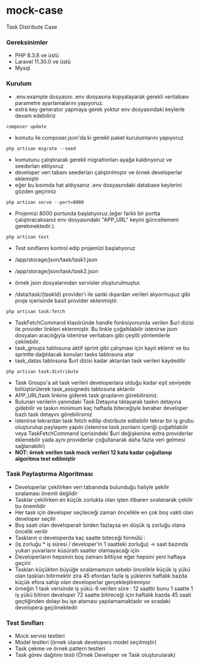# mock-case
Task Distribute Case

### Gereksinimler
- PHP 8.3.8 ve üstü
- Laravel 11.30.0 ve üstü
- Mysql

### Kurulum
- .env.example dosyasını .env dosyasına kopyalayarak gerekli veritabanı parametre ayarlamalarını yapıyoruz.
- extra key generator yapmaya gerek yoktur env dosyasındaki keylerle devam edebiliriz
```
composer update
```
- komutu ile composer.json'da ki gerekli paket kurulumlarını yapıyoruz
```
php artisan migrate --seed
```
- komutunu çalıştırarak gerekli migrationları ayağa kaldırıyoruz ve seederları ekliyoruz
- developer veri tabanı seederları çalıştırılmıştır ve örnek developerlar eklemiştir
- eğer bu kısımda hat aldıysanız .env dosyasındaki database keylerini gözden geçiriniz

```
php artisan serve --port=8000
```
- Projemizi 8000 portunda başlatıyoruz.(eğer farklı bir portta çalıştıracaksanız env dosyasındaki "APP_URL" keyini güncellemeni gerekmektedir.).
```
php artisan test
```
- Test sınıflarını kontrol edip projemizi başlatıyoruz

- /app/storage/json/task/task1.json
- /app/storage/json/task/task2.json
- örnek json dosyalarından servisler oluşturulmuştur.
- /data/task/{taskId} provider'ı ile sanki dışardan verileri alıyormuşuz gibi proje içerisinde basit provider eklenmiştir.
```
php artisan task:fetch
```
- TaskFetchCommand klasöründe handle fonksiyonunda verilen $url dizisi ile provider linkleri eklenmiştir. Bu linkle çoğaltılabilir istenirse json dosyaları aracılığıyla istenirse veritabanı gibi çeşitli yöntemlerle çekilebilir. 
- task_groups tablosuna aktif sprint gibi çalışması için kayıt eklenir ve bu sprintte dağıtılacak konuları tasks tablosuna atar
- task_datas tablosuna $url dizisi kadar aktarılan task verileri kaydedilir
```
php artisan task:distribute
```
- Task Groups'a ait task verileri developerlara olduğu kadar eşit seviyede bölüştürülerek task_assigneds tablosuna aktarılır
- APP_URL/task linkine giderek task gruplarını görebilirsiniz.
- Bulunan verilerin yanındaki Task Detayına tıklayarak taskın detayına gidebilir ve taskın minimum kaç haftada biteceğiyle beraber developer bazlı task detayını görebilirsiniz
- istenirse tekrardan task fetch edilip distribute edilebilir tekrar bir iş grubu oluşturulup paylaşımı yapılır.(istenirse task jsonlarn içeriği çoğaltılabilir veya TaskFetchCommand içerisindeki $url değişkenine extra providerlar eklenebilir yada aynı providerlar çoğullanarak daha fazla veri gelmesi sağlanabilir)
- **NOT: örnek verilen task mock verileri 12 kata kadar çoğullanıp algoritma test edilmiştir**
### Task Paylaştırma Algoritması
- Developerlar çekilirken veri tabanında bulunduğu haliyle şekilir sıralaması önemli değildir
- Tasklar çekilirken en küçük zorlukta olan işten itibaren sıralanarak çekilir bu önemlidir
- Her task için developer seçileceği zaman öncelikle en çok boş vakti olan developer seçilir
- Boş saati olan developeralr birden fazlaysa en düşük iş zorluğu olana öncelik verilir
- Taskların o developerda kaç saatte biteceği formülü : 
- (iş zorluğu * iş süresi / developer'in 1 saatteki zorluğu) -> saat bazında yukarı yuvarlanır küsüratlı saatler olamayacağı için
- Developerların hepsinin boş zamanı bittiyse eğer hepsini yeni haftaya geçirir
- Taskları küçükten büyüğe sıralamamızın sebebi öncelikle küçük iş yükü olan taskları bitirmektir zira 45 efordan fazla iş yüklerini haftalık bazda küçük efora sahip olan developerlar gerçekleştiremiyor
- örneğin 1 task verisinde iş yükü: 6 verilen süre : 12 saattir bunu 1 saatte 1 iş yükü bitiren developer 72 saatte bitireceği için haftalık bazda 45 saati geçtiğinden dolayı bu işe ataması yapılamamaktadır ve sıradaki developera geçilmektedir

### Test Sınıfları
- Mock servisi testleri
- Model testleri (örnek olarak developers model seçilmiştir)
- Task çekme ve örnek pattern testleri
- Task görev dağılımı testi (Örnek Developer ve Task oluşturularak)
